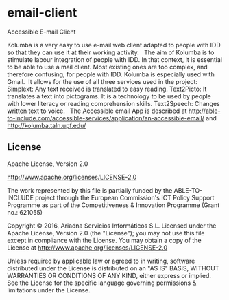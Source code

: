 # email-client
Accessible E-mail Client

Kolumba is a very easy to use e-mail web client adapted to people with IDD so that they can use it at their working activity. 
 
The aim of Kolumba is to stimulate labour integration of people with IDD. In that context, it is essential to be able to use a mail client. Most existing ones are too complex, and therefore confusing, for people with IDD. Kolumba is especially used with Gmail.  It allows for the use of all three services used in the project:
Simplext: Any text received is translated to easy reading.
Text2Picto: It translates a text into pictograms. It is a technology to be used by people with lower literacy or reading comprehension skills.
Text2Speech: Changes written text to voice.
 
The Accessible email App is described at http://able-to-include.com/accessible-services/application/an-accessible-email/ and http://kolumba.taln.upf.edu/
 
## License

<license>
<name> Apache License, Version 2.0 </name>

<url> http://www.apache.org/licenses/LICENSE-2.0 </url>

<comments>
The work represented by this file is partially funded by the ABLE-TO-INCLUDE project through the European Commission's ICT Policy Support Programme as part of the Competitiveness & Innovation Programme (Grant no.: 621055)

Copyright © 2016, Ariadna Servicios Informáticos S.L.
Licensed under the Apache License, Version 2.0 (the "License");
you may not use this file except in compliance with the License.
You may obtain a copy of the License at http://www.apache.org/licenses/LICENSE-2.0

Unless required by applicable law or agreed to in writing, software distributed under the License is distributed on an "AS IS" BASIS, WITHOUT WARRANTIES OR CONDITIONS OF ANY KIND, either express or implied.
See the License for the specific language governing permissions & limitations under the License.
</comments>
</license>
